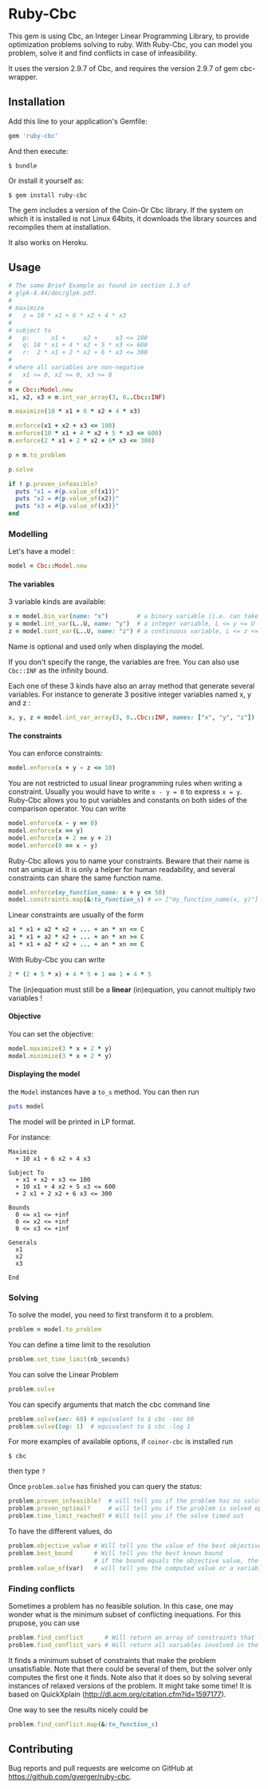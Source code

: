 # Ruby-Cbc

This gem is using Cbc, an Integer Linear Programming Library, to provide optimization problems solving
to ruby. With Ruby-Cbc, you can model you problem, solve it and find conflicts in case of infeasibility.

It uses the version 2.9.7 of Cbc, and requires the version 2.9.7 of gem cbc-wrapper.

## Installation

Add this line to your application's Gemfile:

```ruby
gem 'ruby-cbc'
```

And then execute:

    $ bundle

Or install it yourself as:

    $ gem install ruby-cbc

The gem includes a version of the Coin-Or Cbc library. If the system on which
it is installed is not Linux 64bits, it downloads the library sources and
recompiles them at installation.

It also works on Heroku.

## Usage

```ruby
# The same Brief Example as found in section 1.3 of 
# glpk-4.44/doc/glpk.pdf.
#
# maximize
#   z = 10 * x1 + 6 * x2 + 4 * x3
#
# subject to
#   p:      x1 +     x2 +     x3 <= 100
#   q: 10 * x1 + 4 * x2 + 5 * x3 <= 600
#   r:  2 * x1 + 2 * x2 + 6 * x3 <= 300
#
# where all variables are non-negative
#   x1 >= 0, x2 >= 0, x3 >= 0
#
m = Cbc::Model.new
x1, x2, x3 = m.int_var_array(3, 0..Cbc::INF)

m.maximize(10 * x1 + 6 * x2 + 4 * x3)

m.enforce(x1 + x2 + x3 <= 100)
m.enforce(10 * x1 + 4 * x2 + 5 * x3 <= 600)
m.enforce(2 * x1 + 2 * x2 + 6* x3 <= 300)

p = m.to_problem

p.solve

if ! p.proven_infeasible?
  puts "x1 = #{p.value_of(x1)}"
  puts "x2 = #{p.value_of(x2)}"
  puts "x3 = #{p.value_of(x3)}"
end
```
### Modelling

Let's have a model :
```ruby
model = Cbc::Model.new
```
#### The variables

3 variable kinds are available:
```ruby
x = model.bin_var(name: "x")        # a binary variable (i.e. can take values 0 and 1)
y = model.int_var(L..U, name: "y")  # a integer variable, L <= y <= U
z = model.cont_var(L..U, name: "z") # a continuous variable, L <= z <= U
```
Name is optional and used only when displaying the model.

If you don't specify the range, the variables are free.
You can also use ```Cbc::INF``` as the infinity bound.

Each one of these 3 kinds have also an array method that generate several variables.
For instance to generate 3 positive integer variables named x, y and z :
```ruby
x, y, z = model.int_var_array(3, 0..Cbc::INF, names: ["x", "y", "z"])
```

#### The constraints

You can enforce constraints:
```ruby
model.enforce(x + y - z <= 10)
```
You are not restricted to usual linear programming rules when writing a constraint.
Usually you would have to write ```x - y = 0``` to express ```x = y```.
Ruby-Cbc allows you to put variables and constants on both sides of the comparison operator. You can write
```ruby
model.enforce(x - y == 0)
model.enforce(x == y)
model.enforce(x + 2 == y + 2)
model.enforce(0 == x - y)
```

Ruby-Cbc allows you to name your constraints. Beware that their name is not an unique id. It is only a helper
for human readability, and several constraints can share the same function name.
```ruby
model.enforce(my_function_name: x + y <= 50)
model.constraints.map(&:to_function_s) # => ["my_function_name(x, y)"]
```

Linear constraints are usually of the form
```ruby
a1 * x1 + a2 * x2 + ... + an * xn <= C
a1 * x1 + a2 * x2 + ... + an * xn >= C
a1 * x1 + a2 * x2 + ... + an * xn == C
```

With Ruby-Cbc you can write
```ruby
2 * (2 + 5 * x) + 4 * 5 + 1 == 1 + 4 * 5
```
The (in)equation must still be a **linear** (in)equation, you cannot multiply two variables !

#### Objective

You can set the objective:
```ruby
model.maximize(3 * x + 2 * y)
model.minimize(3 * x + 2 * y)
```

#### Displaying the model

the `Model` instances have a `to_s` method. You can then run
```ruby
puts model
```
The model will be printed in LP format.

For instance:
```
Maximize
  + 10 x1 + 6 x2 + 4 x3

Subject To
  + x1 + x2 + x3 <= 100
  + 10 x1 + 4 x2 + 5 x3 <= 600
  + 2 x1 + 2 x2 + 6 x3 <= 300

Bounds
  0 <= x1 <= +inf
  0 <= x2 <= +inf
  0 <= x3 <= +inf

Generals
  x1
  x2
  x3

End
```

### Solving

To solve the model, you need to first transform it to a problem.
```ruby
problem = model.to_problem
```

You can define a time limit to the resolution
```ruby
problem.set_time_limit(nb_seconds)
```

You can solve the Linear Problem
```ruby
problem.solve
```

You can specify arguments that match the cbc command line
```ruby
problem.solve(sec: 60) # equivalent to $ cbc -sec 60
problem.solve(log: 1)  # equivalent to $ cbc -log 1
```
For more examples of available options, if `coinor-cbc` is installed run

    $ cbc

then type `?`

Once `problem.solve` has finished you can query the status:
```ruby
problem.proven_infeasible?  # will tell you if the problem has no solution
problem.proven_optimal?     # will tell you if the problem is solved optimally
problem.time_limit_reached? # Will tell you if the solve timed out
```

To have the different values, do
```ruby
problem.objective_value # Will tell you the value of the best objective
problem.best_bound      # Will tell you the best known bound
                        # if the bound equals the objective value, the problem is optimally solved
problem.value_of(var)   # will tell you the computed value or a variable
```

### Finding conflicts

Sometimes a problem has no feasible solution. In this case, one may wonder what is the minimum subset of conflicting
inequations. For this prupose, you can use
```ruby
problem.find_conflict      # Will return an array of constraints that form an unsatifiable set
problem.find_conflict_vars # Will return all variables involved in the unsatisfiable minimum set of constraints
```
It finds a minimum subset of constraints that make the problem unsatisfiable. Note that there could be several of them,
but the solver only computes the first one it finds. Note also that it does so by solving several instances
of relaxed versions of the problem. It might take some time! It is based on QuickXplain
(http://dl.acm.org/citation.cfm?id=1597177).

One way to see the results nicely could be
```ruby
problem.find_conflict.map(&:to_function_s)
```

## Contributing

Bug reports and pull requests are welcome on GitHub at https://github.com/gverger/ruby-cbc.

